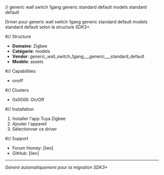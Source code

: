 // generic wall switch 1gang   generic   standard default models standard default

Driver pour generic wall switch 1gang   generic   standard default models standard default selon la structure SDK3+.

#// Structure
- **Domaine**: Zigbee
- **Catégorie**: models
- **Vendor**: generic_wall_switch_1gang___generic___standard_default
- **Modèle**: assets

#// Capabilities
- onoff

#// Clusters
- 0x0006: On/Off

#// Installation
1. Installer l'app Tuya Zigbee
2. Ajouter l'appareil
3. Sélectionner ce driver

#// Support
- Forum Homey: [lien]
- GitHub: [lien]

---
*Généré automatiquement pour la migration SDK3+*